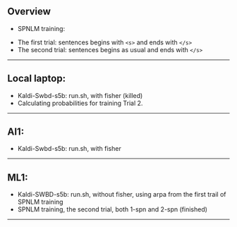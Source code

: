 ## Overview
 * SPNLM training:
  - The first trial: sentences begins with `<s>` and ends with `</s>`
  - The second trial: sentences begins as usual and ends with `</s>`

---

## Local laptop:
 * Kaldi-Swbd-s5b: run.sh, with fisher (killed) 
 * Calculating probabilities for training Trial 2. 

---

## AI1:
 * Kaldi-Swbd-s5b: run.sh, with fisher
    
---

## ML1:
 * Kaldi-SWBD-s5b: run.sh, without fisher, using arpa from the first trail of SPNLM training
 * SPNLM training, the second trial, both 1-spn and 2-spn (finished)
 
---
